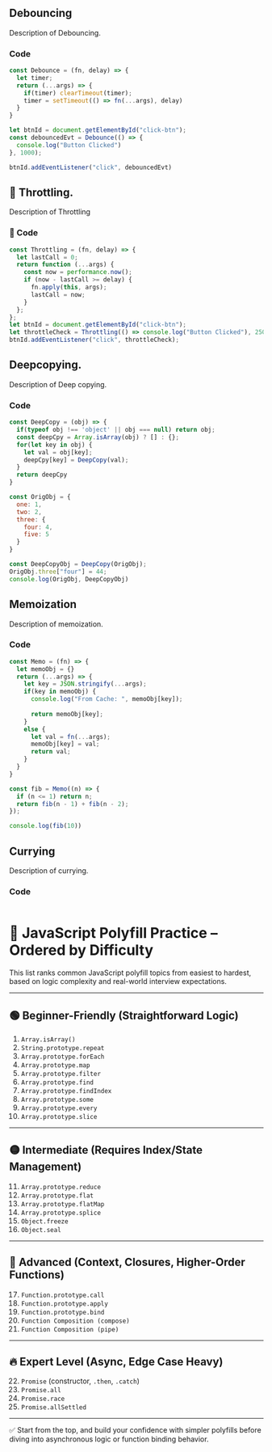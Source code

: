 ## Debouncing
Description of Debouncing.
### Code
```js
const Debounce = (fn, delay) => {
  let timer;
  return (...args) => {
    if(timer) clearTimeout(timer);
    timer = setTimeout(() => fn(...args), delay)
  }
}

let btnId = document.getElementById("click-btn");
const debouncedEvt = Debounce(() => {
  console.log("Button Clicked")
}, 1000);

btnId.addEventListener("click", debouncedEvt)
```
## 📌 Throttling.
Description of Throttling
### 🧠 Code
```js
const Throttling = (fn, delay) => {
  let lastCall = 0;
  return function (...args) {
    const now = performance.now();
    if (now - lastCall >= delay) {
      fn.apply(this, args);
      lastCall = now;
    }
  };
};
let btnId = document.getElementById("click-btn");
let throttleCheck = Throttling(() => console.log("Button Clicked"), 2500);
btnId.addEventListener("click", throttleCheck);
```
## Deepcopying.
Description of Deep copying.
### Code
```js
const DeepCopy = (obj) => {
  if(typeof obj !== 'object' || obj === null) return obj;
  const deepCpy = Array.isArray(obj) ? [] : {};
  for(let key in obj) {
    let val = obj[key];
    deepCpy[key] = DeepCopy(val);
  }
  return deepCpy
}

const OrigObj = {
  one: 1,
  two: 2,
  three: {
    four: 4,
    five: 5
  }
}

const DeepCopyObj = DeepCopy(OrigObj);
OrigObj.three["four"] = 44;
console.log(OrigObj, DeepCopyObj)
```
## Memoization
Description of memoization.
### Code
```js
const Memo = (fn) => {
  let memoObj = {}
  return (...args) => {
    let key = JSON.stringify(...args);
    if(key in memoObj) {  
      console.log("From Cache: ", memoObj[key]);
         
      return memoObj[key];
    }
    else {
      let val = fn(...args);
      memoObj[key] = val;
      return val;
    }
  }
}

const fib = Memo((n) => {
  if (n <= 1) return n;
  return fib(n - 1) + fib(n - 2);
});

console.log(fib(10))
```
## Currying
Description of currying.
### Code
```js

```
# 🧠 JavaScript Polyfill Practice – Ordered by Difficulty

This list ranks common JavaScript polyfill topics from easiest to hardest, based on logic complexity and real-world interview expectations.

---

## 🟢 Beginner-Friendly (Straightforward Logic)

1. `Array.isArray()`
2. `String.prototype.repeat`
3. `Array.prototype.forEach`
4. `Array.prototype.map`
5. `Array.prototype.filter`
6. `Array.prototype.find`
7. `Array.prototype.findIndex`
8. `Array.prototype.some`
9. `Array.prototype.every`
10. `Array.prototype.slice`

---

## 🟡 Intermediate (Requires Index/State Management)

11. `Array.prototype.reduce`
12. `Array.prototype.flat`
13. `Array.prototype.flatMap`
14. `Array.prototype.splice`
15. `Object.freeze`
16. `Object.seal`

---

## 🔴 Advanced (Context, Closures, Higher-Order Functions)

17. `Function.prototype.call`
18. `Function.prototype.apply`
19. `Function.prototype.bind`
20. `Function Composition (compose)`
21. `Function Composition (pipe)`

---

## 🔥 Expert Level (Async, Edge Case Heavy)

22. `Promise` (constructor, `.then`, `.catch`)
23. `Promise.all`
24. `Promise.race`
25. `Promise.allSettled`

---

✅ Start from the top, and build your confidence with simpler polyfills before diving into asynchronous logic or function binding behavior.

